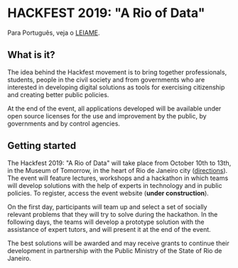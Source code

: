 # HACKFEST 2019: "A Rio of Data"
Para Português, veja o [LEIAME](https://github.com/mp-rj/hackfest-2019/blob/master/LEIAME.md).

## What is it?

The idea behind the Hackfest movement is to bring together professionals,
students, people in the civil society and from governments who are interested
in developing digital solutions as tools for exercising citizenship and
creating better public policies.

At the end of the event, all applications developed will be available under
open source licenses for the use and improvement by the public, by governments
and by control agencies.


## Getting started

The Hackfest 2019: "A Rio of Data" will take place from October 10th to 13th,
in the Museum of Tomorrow, in the heart of Rio de Janeiro city ([directions](https://www.openstreetmap.org/#map=17/-22.89408/-43.17913)).
The event will feature lectures, workshops and a hackathon in which teams will
develop solutions with the help of experts in technology and in public
policies. To register, access the event website (**under construction**).


On the first day, participants will team up and select a set of socially
relevant problems that they will try to solve during the hackathon. In
the following days, the teams will develop a prototype solution with the
assistance of expert tutors, and will present it at the end of the event.

The best solutions will be awarded and may receive grants to continue their
development in partnership with the Public Ministry of the State of Rio de
Janeiro.
